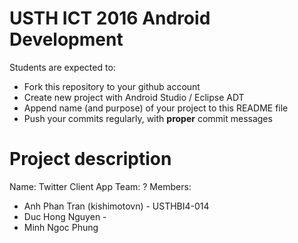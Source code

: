 USTH ICT 2016 Android Development
=====================================

Students are expected to:
* Fork this repository to your github account
* Create new project with Android Studio / Eclipse ADT
* Append name (and purpose) of your project to this README file
* Push your commits regularly, with **proper** commit messages


Project description
=====================================

Name: Twitter Client App
Team: ?
Members:
- Anh Phan Tran (kishimotovn) - USTHBI4-014
- Duc Hong Nguyen - 
- Minh Ngoc Phung